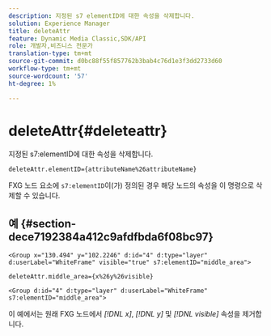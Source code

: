 ```yaml
---
description: 지정된 s7 elementID에 대한 속성을 삭제합니다.
solution: Experience Manager
title: deleteAttr
feature: Dynamic Media Classic,SDK/API
role: 개발자,비즈니스 전문가
translation-type: tm+mt
source-git-commit: d0bc88f55f857762b3bab4c76d1e3f3dd2733d60
workflow-type: tm+mt
source-wordcount: '57'
ht-degree: 1%

---
```



# deleteAttr{#deleteattr}

지정된 s7:elementID에 대한 속성을 삭제합니다.

`deleteAttr.elementID={attributeName%26attributeName}`

FXG 노드 요소에 `s7:elementID`이(가) 정의된 경우 해당 노드의 속성을 이 명령으로 삭제할 수 있습니다.

## 예 {#section-dece7192384a412c9afdfbda6f08bc97}

`<Group x="130.494" y="102.2246" d:id="4" d:type="layer" d:userLabel="WhiteFrame" visible="true" s7:elementID="middle_area">`

`deleteAttr.middle_area={x%26y%26visible}`

`<Group d:id="4" d:type="layer" d:userLabel="WhiteFrame" s7:elementID="middle_area">`

이 예에서는 원래 FXG 노드에서 *[!DNL x]*, *[!DNL y]* 및 *[!DNL visible]* 속성을 제거합니다.
